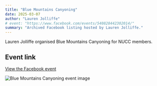 ```yaml
---
title: "Blue Mountains Canyoning"
date: 2025-03-07
author: "Lauren Jolliffe"
# event: "https://www.facebook.com/events/540828442302014/"
summary: "Archived Facebook listing hosted by Lauren Jolliffe."
---
```

Lauren Jolliffe organised Blue Mountains Canyoning for NUCC members.

## Event link

[View the Facebook event](https://www.facebook.com/events/540828442302014/)

![Blue Mountains Canyoning event image](/trip/event-images/20250307_blue_mountains_canyoning.jpg)
